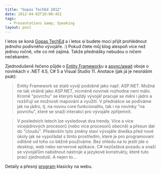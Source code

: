 ```yaml
---
title: "Gopas TechEd 2012"
date: 2012-04-02T10:00:45Z
tags:
  - Presentations &amp; Speaking
layout: post
---
```

I letos se koná [Gopas TechEd][1] a i letos si budete moci přijít prohlédnout jednoho podivného vývojáře. :) Pokud čtete můj blog alespoň více než jednou ročně, víte co mě zajímá. Takže přednášky nebudou o ničem nečekaném.

Zjednodušeně řečeno půjde o [Entity Framework][2]u a [async/await][3] oboje o novinkách v .NET 4.5, C# 5 a Visual Studio 11. Anotace (jak já je nesnáším psát):

> Entity Framework se stalé vyvíjí podobně jako např. ASP.NET. Možná ne tak virálně jako ASP.NET, nicméně novinek rozhodne není málo. Kromě "povrchu" se kterým každý vývojář pracuje se mění i jádro a rozšiřují se možnosti mapování a využití. V přednášce se podíváme jak na jádro, tj. na novou core funkcionalitu, tak i na novinky "na povrchu", které se snaží interakci pro vývojáře zpříjemnit.

> V posledních letech lze vysledovat dva trendy. Více a více vícejádrových procesorů (nebo více procesorů obecně) a přesun dat do "cloudu". Především tyto změny staví vývojáře dneška před nové úkoly jak se vypořádat s tímto prostředím, které je pro programovaní odlišné od toho co běžně používáme. Bez ohledu na to jestli jde o desktop, web nebo serverové aplikace. C# nezůstává pozadu a snaží se vývojářům nabídnout nástroje a jazykové konstrukty, které tuto prací zjednoduší. A nejen to...

Detaily a přesný [program][4] klasicky na webu.

[1]: http://www.teched.cz
[2]: http://msdn.microsoft.com/data/ef/
[3]: http://msdn.microsoft.com/en-us/vstudio/gg316360
[4]: http://www.teched.cz/index.html#prezentace